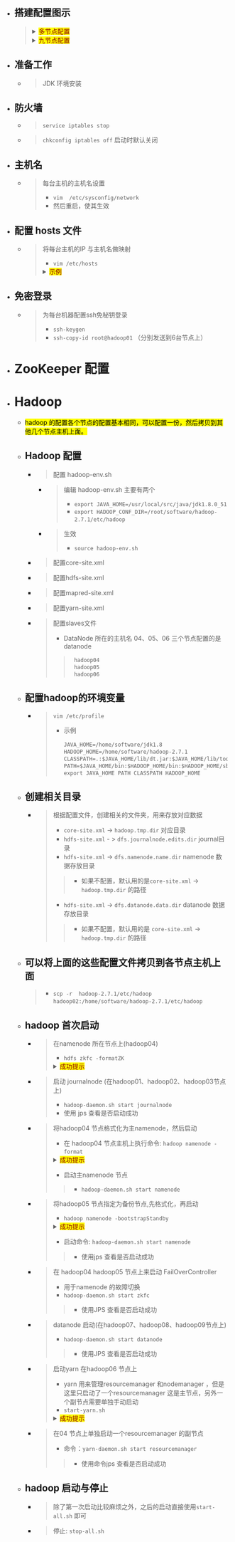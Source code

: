 

- ## 搭建配置图示
    > <details>
    > <summary><mark><font color=darkred>多节点配置</font></mark></summary>
    > 
    >> ![](./img/集群搭建.png)
    > </details>
    >
    > <details>
    > <summary><mark><font color=darkred>九节点配置</font></mark></summary>
    > 
    >> ![](./img/9节点配置.png)
    > </details>
    > 

- ## 准备工作
    - > JDK 环境安装



- ## 防火墙
    - > `service iptables stop`
    - > `chkconfig iptables off`      启动时默认关闭

- ## 主机名
    - > 每台主机的主机名设置
        > - `vim  /etc/sysconfig/network`
        > - 然后重启，使其生效

- ## 配置 hosts 文件
    - > 将每台主机的IP 与主机名做映射 
        > - `vim /etc/hosts`
        > <details>
        > <summary><mark><font color=darkred>示例</font></mark></summary>
        > 
        >>      192.168.234.21 hadoop01
        >>      192.168.234.22 hadoop02
        >>      192.168.234.23 hadoop03
        >>      192.168.234.24 hadoop04
        >>      192.168.234.25 hadoop05
        >>      192.168.234.26 hadoop06
        > </details>
        >

- ## 免密登录
    - > 为每台机器配置ssh免秘钥登录
        > - `ssh-keygen`
        > - `ssh-copy-id root@hadoop01`  （分别发送到6台节点上）

- # ZooKeeper 配置

- # Hadoop

    - <mark>hadoop 的配置各个节点的配置基本相同，可以配置一份，然后拷贝到其他几个节点主机上面。</mark>
    - ## Hadoop 配置
        - > 配置 hadoop-env.sh
            - > 编辑 hadoop-env.sh 主要有两个
                > - `export JAVA_HOME=/usr/local/src/java/jdk1.8.0_51`
                > - `export HADOOP_CONF_DIR=/root/software/hadoop-2.7.1/etc/hadoop`
            - > 生效
                > - `source hadoop-env.sh`
        - > 配置core-site.xml
        - > 配置hdfs-site.xml
        - > 配置mapred-site.xml
        - > 配置yarn-site.xml
        - > 配置slaves文件
            > - DataNode 所在的主机名 04、05、06 三个节点配置的是datanode
            >>      hadoop04
            >>      hadoop05
            >>      hadoop06
    
    - ## 配置hadoop的环境变量
        - > `vim /etc/profile`
            > - 示例
            >
            >       JAVA_HOME=/home/software/jdk1.8
            >       HADOOP_HOME=/home/software/hadoop-2.7.1
            >       CLASSPATH=.:$JAVA_HOME/lib/dt.jar:$JAVA_HOME/lib/tools.jar
            >       PATH=$JAVA_HOME/bin:$HADOOP_HOME/bin:$HADOOP_HOME/sbin:$PATH
            >       export JAVA_HOME PATH CLASSPATH HADOOP_HOME

    - ## 创建相关目录
        - > 根据配置文件，创建相关的文件夹，用来存放对应数据
            > - `core-site.xml` -> `hadoop.tmp.dir` 对应目录
            > - `hdfs-site.xml` - > `dfs.journalnode.edits.dir`  journal目录
            > - `hdfs-site.xml` -> `dfs.namenode.name.dir`  namenode 数据存放目录
            >> - 如果不配置，默认用的是`core-site.xml` -> `hadoop.tmp.dir` 的路径
            > - `hdfs-site.xml` -> `dfs.datanode.data.dir` datanode 数据存放目录
            >> - 如果不配置，默认用的是 `core-site.xml` -> `hadoop.tmp.dir` 的路径

    - ## 可以将上面的这些配置文件拷贝到各节点主机上面
        > - `scp -r  hadoop-2.7.1/etc/hadoop  hadoop02:/home/software/hadoop-2.7.1/etc/hadoop`

    - ## hadoop 首次启动
        - > 在namenode 所在节点上(hadoop04)
            > - `hdfs zkfc -formatZK`
            > <details>
            > <summary><mark><font color=darkred>成功提示</font></mark></summary>
            > 
            >>      ...
            >>      19/05/20 20:10:40 INFO zookeeper.ZooKeeper: Client environment:java.library.path=/root/software/hadoop-2.7.1/lib/native
            >>      19/05/20 20:10:40 INFO zookeeper.ZooKeeper: Client environment:java.io.tmpdir=/tmp
            >>      19/05/20 20:10:40 INFO zookeeper.ZooKeeper: Client environment:java.compiler=<NA>
            >>      19/05/20 20:10:40 INFO zookeeper.ZooKeeper: Client environment:os.name=Linux
            >>      19/05/20 20:10:40 INFO zookeeper.ZooKeeper: Client environment:os.arch=amd64
            >>      19/05/20 20:10:40 INFO zookeeper.ZooKeeper: Client environment:os.version=2.6.32-431.el6.x86_64
            >>      19/05/20 20:10:40 INFO zookeeper.ZooKeeper: Client environment:user.name=root
            >>      19/05/20 20:10:40 INFO zookeeper.ZooKeeper: Client environment:user.home=/root
            >>      19/05/20 20:10:40 INFO zookeeper.ZooKeeper: Client environment:user.dir=/root/software/hadoop-2.7.1/bin
            >>      19/05/20 20:10:40 INFO zookeeper.ZooKeeper: Initiating client connection, connectString=hadoop01:2181,hadoop02:2181,hadoop03:2181 sessionTimeout=5000            watcher=org.apache.hadoop.ha.ActiveStandbyElector$WatcherWithClientRef@36902638
            >>      19/05/20 20:10:40 INFO zookeeper.ClientCnxn: Opening socket connection to server hadoop02/192.168.220.137:2181. Will not attempt to authenticate using SASL (unknown error)
            >>      19/05/20 20:10:40 INFO zookeeper.ClientCnxn: Socket connection established to hadoop02/192.168.220.137:2181, initiating session
            >>      19/05/20 20:10:40 INFO zookeeper.ClientCnxn: Session establishment complete on server hadoop02/192.168.220.137:2181, sessionid = 0x26ad81700420000, negotiated timeout = 5000
            >>      19/05/20 20:10:40 INFO ha.ActiveStandbyElector: Successfully created /hadoop-ha/ns in ZK.
            >>      19/05/20 20:10:40 INFO ha.ActiveStandbyElector: Session connected.
            >>      19/05/20 20:10:40 INFO zookeeper.ZooKeeper: Session: 0x26ad81700420000 closed
            >>      19/05/20 20:10:40 INFO zookeeper.ClientCnxn: EventThread shut down
            > </details>
            >
        - > 启动 journalnode (在hadoop01、hadoop02、hadoop03节点上)
            > - `hadoop-daemon.sh start journalnode`
            > - 使用 jps 查看是否启动成功

        - > 将hadoop04 节点格式化为主namenode，然后启动
            > - 在 hadoop04 节点主机上执行命令: `hadoop namenode -format`
            > <details>
            > <summary><mark><font color=darkred>成功提示</font></mark></summary>
            > 
            >>      ...
            >>      19/05/20 20:18:43 INFO namenode.FSNamesystem: Retry cache on namenode is enabled
            >>      19/05/20 20:18:43 INFO namenode.FSNamesystem: Retry cache will use 0.03 of total heap and retry cache entry expiry time is 600000 millis
            >>      19/05/20 20:18:43 INFO util.GSet: Computing capacity for map NameNodeRetryCache
            >>      19/05/20 20:18:43 INFO util.GSet: VM type       = 64-bit
            >>      19/05/20 20:18:43 INFO util.GSet: 0.029999999329447746% max memory 966.7 MB = 297.0 KB
            >>      19/05/20 20:18:43 INFO util.GSet: capacity      = 2^15 = 32768 entries
            >>      19/05/20 20:18:46 INFO namenode.FSImage: Allocated new BlockPoolId: BP-1954914023-192.168.220.139-1558408726271
            >>      19/05/20 20:18:46 INFO common.Storage: Storage directory /root/software/hadoop-2.7.1/tmp/hdfs/namenode has been successfully formatted.
            >>      19/05/20 20:18:47 INFO namenode.NNStorageRetentionManager: Going to retain 1 images with txid >= 0
            >>      19/05/20 20:18:47 INFO util.ExitUtil: Exiting with status 0
            >>      19/05/20 20:18:47 INFO namenode.NameNode: SHUTDOWN_MSG: 
            >>      /************************************************************
            >>      SHUTDOWN_MSG: Shutting down NameNode at hadoop04/192.168.220.139
            > </details>
            > 
            > - 启动主namenode 节点
            >> - `hadoop-daemon.sh start namenode`
        - > 将hadoop05 节点指定为备份节点,先格式化，再启动
            > - `hadoop namenode -bootstrapStandby`
            > <details>
            > <summary><mark><font color=darkred>成功提示</font></mark></summary>
            > 
            >>      ...
            >>      19/05/20 20:23:29 INFO namenode.NameNode: registered UNIX signal handlers for [TERM, HUP, INT]
            >>      19/05/20 20:23:29 INFO namenode.NameNode: createNameNode [-bootstrapStandby]
            >>      19/05/20 20:23:31 WARN util.NativeCodeLoader: Unable to load native-hadoop library for your platform... using builtin-java classes where applicable
            >>      =====================================================
            >>      About to bootstrap Standby ID nn2 from:
            >>                 Nameservice ID: ns
            >>              Other Namenode ID: nn1
            >>        Other NN's HTTP address: http://hadoop04:50070
            >>        Other NN's IPC  address: hadoop04/192.168.220.139:9000
            >>                   Namespace ID: 1655959710
            >>                  Block pool ID: BP-1954914023-192.168.220.139-1558408726271
            >>                     Cluster ID: CID-b58903bd-67c0-4212-b0e5-6c62cf747467
            >>                 Layout version: -63
            >>             isUpgradeFinalized: true
            >>      =====================================================
            >>      19/05/20 20:23:32 INFO common.Storage: Storage directory /root/software/hadoop-2.7.1/tmp/hdfs/namenode has been successfully formatted.
            >>      19/05/20 20:23:34 INFO namenode.TransferFsImage: Opening connection to http://hadoop04:50070/imagetransfer?getimage=1&txid=0&storageInfo=-63:1655959710:0:CID-b58903bd-67c0-4212-b0e5-6c62cf747467
            >>      19/05/20 20:23:34 INFO namenode.TransferFsImage: Image Transfer timeout configured to 60000 milliseconds
            >>      19/05/20 20:23:34 INFO namenode.TransferFsImage: Transfer took 0.01s at 0.00 KB/s
            >>      19/05/20 20:23:34 INFO namenode.TransferFsImage: Downloaded file fsimage.ckpt_0000000000000000000 size 351 bytes.
            >>      19/05/20 20:23:34 INFO util.ExitUtil: Exiting with status 0
            >>      19/05/20 20:23:34 INFO namenode.NameNode: SHUTDOWN_MSG: 
            >>      /************************************************************
            >>      SHUTDOWN_MSG: Shutting down NameNode at hadoop05/192.168.220.140
            >>      ************************************************************/
            > </details>
            >
            > - 启动命令: `hadoop-daemon.sh start namenode`
            >> - 使用jps 查看是否启动成功
        
        - > 在 hadoop04 hadoop05 节点上来启动 FailOverController
            > - 用于namenode 的故障切换
            > - `hadoop-daemon.sh start zkfc`
            >> - 使用JPS 查看是否启动成功

        - > datanode 启动(在hadoop07、hadoop08、hadoop09节点上)
            > - `hadoop-daemon.sh start datanode`
            >> - 使用JPS 查看是否启动成功

        - > 启动yarn 在hadoop06 节点上
            > - yarn 用来管理resourcemanager 和nodemanager ，但是这里只启动了一个resourcemanager 这是主节点，另外一个副节点需要单独手动启动
            > - `start-yarn.sh`
            > <details>
            > <summary><mark><font color=darkred>成功提示</font></mark></summary>
            > 
            >>      starting yarn daemons
            >>      starting resourcemanager, logging to /root/software/hadoop-2.7.1/logs/yarn-root-resourcemanager-hadoop06.out
            >>      hadoop07: starting nodemanager, logging to /root/software/hadoop-2.7.1/logs/yarn-root-nodemanager-hadoop07.out
            >>      hadoop08: starting nodemanager, logging to /root/software/hadoop-2.7.1/logs/yarn-root-nodemanager-hadoop08.out
            >>      hadoop09: starting nodemanager, logging to /root/software/hadoop-2.7.1/logs/yarn-root-nodemanager-hadoop09.out
            > </details>
            >
        - > 在04 节点上单独启动一个resourcemanager 的副节点 
            > - 命令：`yarn-daemon.sh start resourcemanager`
            >> - 使用命令jps 查看是否启动成功

    - ## hadoop 启动与停止
        - > 除了第一次启动比较麻烦之外，之后的启动直接使用`start-all.sh` 即可
        - > 停止: `stop-all.sh`

